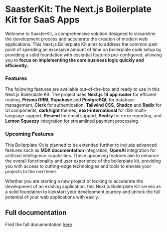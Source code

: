 # SaasterKit: The Next.js Boilerplate Kit for SaaS Apps

Welcome to SaasterKit, a comprehensive solution designed to streamline the development process and accelerate the creation of modern web applications. This Next.js Boilerplate Kit aims to address the common pain point of spending an excessive amount of time on boilerplate code setup by providing a solid foundation with essential features pre-configured, allowing you to **focus on implementing the core business logic quickly and efficiently.**

### Features

The following features are available out-of-the-box and ready to use in this Next.js Boilerplate Kit. The project uses **Next.js 14 app router** for efficient routing, **Prisma ORM**, **Supabase** and **PostgreSQL** for database management, **Clerk** for authentication, **Tailwind CSS**, **Shadcn** and **Radix** for UI components, **dark/light** themes, **next-international** for i18n multi-language support, **Resend** for email support, **Sentry** for error reporting, and **Lemon Squeezy** integration for streamlined payment processing. 

### Upcoming Features

This Boilerplate Kit is planned to be extended further to include advanced features such as **MDX documentation** integration, **OpenAI** integration for artificial intelligence capabilities. These upcoming features aim to enhance the overall functionality and user experience of the boilerplate kit, providing you with access to cutting-edge technologies and tools to elevate your projects to the next level.

Whether you are starting a new project or looking to accelerate the development of an existing application, this Next.js Boilerplate Kit serves as a solid foundation to kickstart your development journey and unlock the full potential of your web applications with easily.

## Full documentation

Find the full documentation [here](https://saasterkit.vercel.app/docs)
